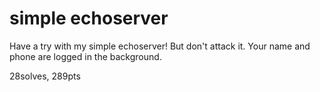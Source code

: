 # simple echoserver  
Have a try with my simple echoserver! But don't attack it.
Your name and phone are logged in the background.  

28solves, 289pts
